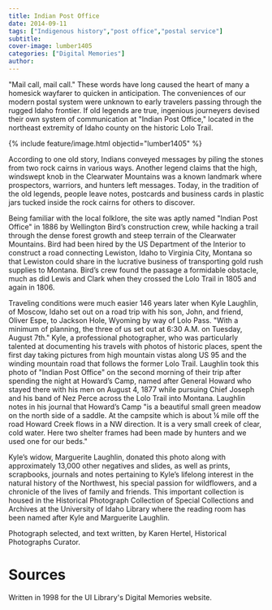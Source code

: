 ```yaml
---
title: Indian Post Office
date: 2014-09-11
tags: ["Indigenous history","post office","postal service"]
subtitle: 
cover-image: lumber1405
categories: ["Digital Memories"]
author: 
---
```


"Mail call, mail call." These words have long caused the heart of many a homesick wayfarer to quicken in anticipation. The conveniences of our modern postal system were unknown to early travelers passing through the rugged Idaho frontier. If old legends are true, ingenious journeyers devised their own system of communication at "Indian Post Office," located in the northeast extremity of Idaho county on the historic Lolo Trail.

{% include feature/image.html objectid="lumber1405" %}

According to one old story, Indians conveyed messages by piling the stones from two rock cairns in various ways. Another legend claims that the high, windswept knob in the Clearwater Mountains was a known landmark where prospectors, warriors, and hunters left messages. Today, in the tradition of the old legends, people leave notes, postcards and business cards in plastic jars tucked inside the rock cairns for others to discover.

Being familiar with the local folklore, the site was aptly named "Indian Post Office" in 1886 by Wellington Bird’s construction crew, while hacking a trail through the dense forest growth and steep terrain of the Clearwater Mountains. Bird had been hired by the US Department of the Interior to construct a road connecting Lewiston, Idaho to Virginia City, Montana so that Lewiston could share in the lucrative business of transporting gold rush supplies to Montana. Bird’s crew found the passage a formidable obstacle, much as did Lewis and Clark when they crossed the Lolo Trail in 1805 and again in 1806.

Traveling conditions were much easier 146 years later when Kyle Laughlin, of Moscow, Idaho set out on a road trip with his son, John, and friend, Oliver Espe, to Jackson Hole, Wyoming by way of Lolo Pass. "With a minimum of planning, the three of us set out at 6:30 A.M. on Tuesday, August 7th." Kyle, a professional photographer, who was particularly talented at documenting his travels with photos of historic places, spent the first day taking pictures from high mountain vistas along US 95 and the winding mountain road that follows the former Lolo Trail. Laughlin took this photo of "Indian Post Office" on the second morning of their trip after spending the night at Howard’s Camp, named after General Howard who stayed there with his men on August 4, 1877 while pursuing Chief Joseph and his band of Nez Perce across the Lolo Trail into Montana. Laughlin notes in his journal that Howard’s Camp "is a beautiful small green meadow on the north side of a saddle. At the campsite which is about ¼ mile off the road Howard Creek flows in a NW direction. It is a very small creek of clear, cold water. Here two shelter frames had been made by hunters and we used one for our beds."

Kyle’s widow, Marguerite Laughlin, donated this photo along with approximately 13,000 other negatives and slides, as well as prints, scrapbooks, journals and notes pertaining to Kyle’s lifelong interest in the natural history of the Northwest, his special passion for wildflowers, and a chronicle of the lives of family and friends. This important collection is housed in the Historical Photograph Collection of Special Collections and Archives at the University of Idaho Library where the reading room has been named after Kyle and Marguerite Laughlin.

Photograph selected, and text written, by Karen Hertel, Historical Photographs Curator.

# Sources

Written in 1998 for the UI Library's Digital Memories website.